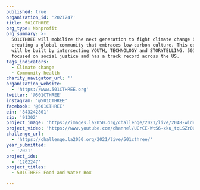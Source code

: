 ```yaml
---
published: true
organization_id: '2021247'
title: 501CTHREE
org_type: Nonprofit
org_summary: >-
  501CTHREE will mobilize the next generation to fight climate change by
  creating a global community that embraces low-carbon culture. This community
  will be built by intersecting YOUTH, TECHNOLOGY and STORYTELLING. 501CTHREE is
  focused on social justice and has a track record across the US.
tags_indicators:
  - Climate change
  - Community health
charity_navigator_url: ''
organization_website:
  - 'https://www.501CTHREE.org'
twitter: '@501CTHREE'
instagram: '@501CTHREE'
facebook: '@501CTHREE'
ein: '843242801'
zip: '91302'
project_image: 'https://images.la2050.org/challenge/2021/live/2048-wide/501cthree.jpg'
project_video: 'https://www.youtube.com/channel/UCrCE-WtS6-xku_tqLSZr0Ug'
challenge_url:
  - 'https://challenge.la2050.org/2021/live/501cthree/'
year_submitted:
  - '2021'
project_ids:
  - '1202247'
project_titles:
  - 501CTHREE Food and Water Box

---
```

